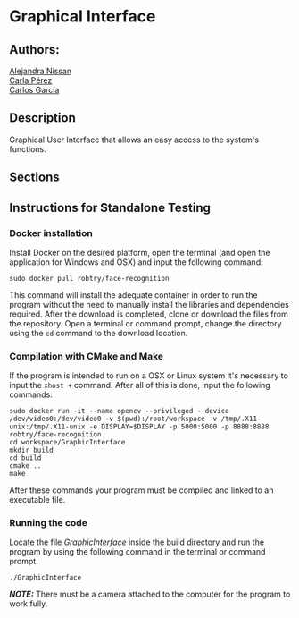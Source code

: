 # Graphical Interface
## Authors:
[Alejandra Nissan](https://github.com/AlejandraNissan) <br/>
[Carla Pérez](https://github.com/CarlaPerezGavilan) <br/>
[Carlos García](https://github.com/cxrlos)

## Description
Graphical User Interface that allows an easy access to the system's functions.

## Sections

## Instructions for Standalone Testing
### Docker installation
Install Docker on the desired platform, open the terminal (and open the application for Windows and OSX) and input the following command:

```sudo docker pull robtry/face-recognition```

This command will install the adequate container in order to run the program without the need to manually install the libraries and dependencies required. After the download is completed, clone or download the files from the repository. Open a terminal or command prompt, change the directory using the `cd` command to the download location. 

### Compilation with CMake and Make
If the program is intended to run on a OSX or Linux system it's necessary to input the `xhost +` command. After all of this is done, input the following commands:

```
sudo docker run -it --name opencv --privileged --device /dev/video0:/dev/video0 -v $(pwd):/root/workspace -v /tmp/.X11-unix:/tmp/.X11-unix -e DISPLAY=$DISPLAY -p 5000:5000 -p 8888:8888 robtry/face-recognition
cd workspace/GraphicInterface
mkdir build
cd build 
cmake ..
make

```
After these commands your program must be compiled and linked to an executable file.

### Running the code
Locate the file *GraphicInterface* inside the build directory and run the program by using the following command in the terminal or command prompt.

```./GraphicInterface```

***NOTE:*** There must be a camera attached to the computer for the program to work fully.